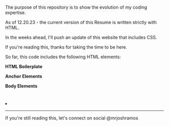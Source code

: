 The purpose of this repository is to show the evolution of my coding expertise.

As of 12.20.23 - the current version of this Resume is written strictly with HTML.

In the weeks ahead, I'll push an update of this website that includes CSS.

If you're reading this, thanks for taking the time to be here.

So far, this code includes the following HTML elements:

**HTML Boilerplate**

<!DOCTYPE html>
<html lang="en">
<head>
    <meta charset="UTF-8">
    <title>Document</title>
</head>
<body>
    
</body>
</html>

**Anchor Elements**

<a href=""></a>

**Body Elements**

<h1></h1>
<h2></h2>
<h3></h3>
<h4></h4>
<p></p>
<ul></ul>
<ol></ol>
<li></li>
<footer></footer>

---

If you're still reading this, let's connect on social @mrjoshramos
